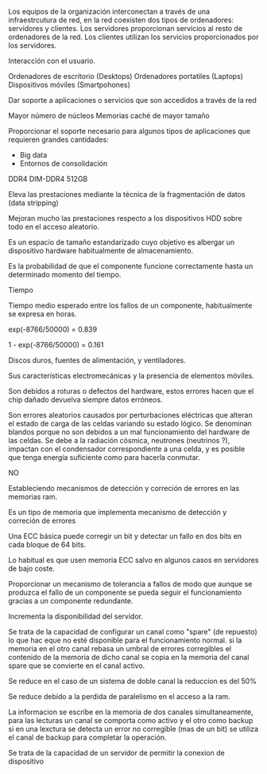 Los equipos de la organización interconectan a través de una infraestrcutura de red, en la red coexisten dos tipos de ordenadores: servidores y clientes. Los servidores proporcionan servicios al resto de ordenadores de la red. Los clientes utilizan los servicios proporcionados por los servidores.

Interacción con el usuario.

Ordenadores de escritorio (Desktops)
Ordenadores portatiles (Laptops)
Dispositivos móviles (Smartpohones)

Dar soporte a aplicaciones o servicios que son accedidos a través de la red

Mayor número de núcleos
Memorias caché de mayor tamaño

Proporcionar el soporte necesario para algunos tipos de aplicaciones que requieren grandes cantidades:
- Big data
- Entornos de consolidación

DDR4
DIM-DDR4
512GB

Eleva las prestaciones mediante la técnica de la fragmentación de datos (data stripping)

Mejoran mucho las prestaciones respecto a los dispositivos HDD sobre todo en el acceso aleatorio.

Es un espacio de tamaño estandarizado cuyo objetivo es albergar un dispositivo hardware habitualmente de almacenamiento.



Es la probabilidad de que el componente funcione correctamente hasta un determinado momento del tiempo.

Tiempo 

Tiempo medio esperado entre los fallos de un componente, habitualmente se expresa en horas.

exp(-8766/50000) = 0.839

1 - exp(-8766/50000) = 0.161

Discos duros, fuentes de alimentación, y ventiladores.

Sus características electromecánicas y la presencia de elementos móviles.

Son debidos a roturas o defectos del hardware, estos errores hacen que el chip dañado devuelva siempre datos erróneos.

Son errores aleatorios causados por perturbaciones eléctricas que alteran el estado de carga de las celdas variando su estado lógico. Se denominan blandos porque no son debidos a un mal funcionamiento del hardware de las celdas. Se debe a la radiación cósmica, neutrones (neutrinos ?), impactan con el condensador correspondiente a una celda, y es posible que tenga energía suficiente como para hacerla conmutar.

NO

Estableciendo mecanismos de detección y correción de errores en las memorias ram.

Es un tipo de memoria que implementa mecanismo de detección y correción de errores

Una ECC básica puede corregir un bit y detectar un fallo en dos bits en cada bloque de 64 bits.

Lo habitual es que usen memoria ECC salvo en algunos casos en servidores de bajo coste.

Proporcionar un mecanismo de tolerancia a fallos de modo que aunque se produzca el fallo de un componente se pueda seguir el funcionamiento gracias a un componente redundante.

Incrementa la disponibilidad del servidor.

Se trata de la capacidad de configurar un canal como "spare" (de repuesto) lo que hac eque no esté disponible para el funcionamiento normal. si la memoria en el otro canal rebasa un umbral de errores corregibles el contenido de la memoria de dicho canal se copia en la memoria del canal spare que se convierte en el canal activo.

Se reduce en el caso de un sistema de doble canal la reduccion es del 50%

Se reduce debido a la perdida de paralelismo en el acceso a la ram.

La informacion se escribe en la memoria de dos canales simultaneamente, para las lecturas un canal se comporta como activo y el otro como backup si en una lexctura se detecta un error no  corregible (mas de un bit) se utiliza el canal de backup para completar la operación.

Se trata de la capacidad de un servidor de permitir la conexion de dispositivo